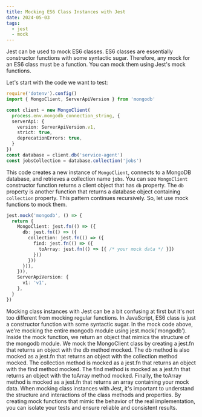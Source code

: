 ```yaml
---
title: Mocking ES6 Class Instances with Jest
date: 2024-05-03
tags:
  - jest
  - mock
---
```

Jest can be used to mock ES6 classes. ES6 classes are essentially constructor functions with some syntactic sugar. Therefore, any mock for an ES6 class must be a function. You can mock them using Jest's mock functions. 

Let's start with the code we want to test:
```typescript
require('dotenv').config()
import { MongoClient, ServerApiVersion } from 'mongodb'

const client = new MongoClient(
  process.env.mongodb_connection_string, {
  serverApi: {
    version: ServerApiVersion.v1,
    strict: true,
    deprecationErrors: true,
  }
})
const database = client.db('service-agent')
const jobsCollection = database.collection('jobs')

```

This code creates a new instance of `MongoClient`, connects to a MongoDB database, and retrieves a collection name `jobs`.
You can see `MongoClient` constructor function returns a client object that has `db` property. The `db` property is another function that returns a database object containing `collection` property. This pattern continues recursively. So, let use mock functions to mock them.

```typescript
jest.mock('mongodb', () => {
  return {
    MongoClient: jest.fn(() => ({
      db: jest.fn(() => ({
        collection: jest.fn(() => ({
          find: jest.fn(() => ({
            toArray: jest.fn(() => [{ /* your mock data */ }])
          }))
        }))
      })),
    })),
    ServerApiVersion: {
      v1: 'v1',
    },
  }
})
```

Mocking class instances with Jest can be a bit confusing at first but it's not too different from mocking regular functions. In JavaScript, ES6 class is just a constructor function with some syntactic sugar.
In the mock code above, we're mocking the entire mongodb module using jest.mock('mongodb'). Inside the mock function, we return an object that mimics the structure of the mongodb module.
We mock the MongoClient class by creating a jest.fn that returns an object with the db method mocked. The db method is also mocked as a jest.fn that returns an object with the collection method mocked. The collection method is mocked as a jest.fn that returns an object with the find method mocked. The find method is mocked as a jest.fn that returns an object with the toArray method mocked. Finally, the toArray method is mocked as a jest.fn that returns an array containing your mock data.
When mocking class instances with Jest, it's important to understand the structure and interactions of the class methods and properties. By creating mock functions that mimic the behavior of the real implementation, you can isolate your tests and ensure reliable and consistent results.
